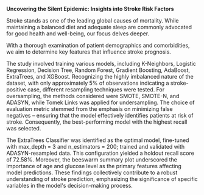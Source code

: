 **Uncovering the Silent Epidemic: Insights into Stroke Risk Factors** 

Stroke stands as one of the leading global causes of mortality. While maintaining a balanced diet and adequate sleep are commonly advocated for good health and well-being, our focus delves deeper.

With a thorough examination of patient demographics and comorbidities, we aim to determine key features that influence stroke prognosis.

The study involved training various models, including K-Neighbors, Logistic Regression, Decision Tree, Random Forest, Gradient Boosting, AdaBoost, ExtraTrees, and XGBoost. Recognizing the highly imbalanced nature of the dataset, with only approximately 5% of observations indicating a stroke-positive case, different resampling techniques were tested. For oversampling, the methods considered were SMOTE, SMOTE-N, and ADASYN, while Tomek Links was applied for undersampling. The choice of evaluation metric stemmed from the emphasis on minimizing false negatives – ensuring that the model effectively identifies patients at risk of stroke. Consequently, the best-performing model with the highest recall was selected.

The ExtraTrees Classifier was identified as the optimal model, fine-tuned with max_depth = 3 and n_estimators = 200; trained and validated with ADASYN-resampled data. This configuration yielded a holdout recall score of 72.58%. Moreover, the beeswarm summary plot underscored the importance of age and glucose level as the primary features affecting model predictions. These findings collectively contribute to a robust understanding of stroke prediction, emphasizing the significance of specific variables in the model's decision-making process.
